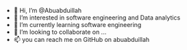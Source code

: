 - 👋 Hi, I’m @Abuabduillah
- 👀 I’m interested in software engineering and Data analytics
- 🌱 I’m currently learning software engineering
- 💞️ I’m looking to collaborate on ...
- 📫 you can reach me on GitHub on abuabduillah

<!---
Abuabduillah/Abuabduillah is a ✨ special ✨ repository because its `README.md` (this file) appears on your GitHub profile.
You can click the Preview link to take a look at your changes.
--->
